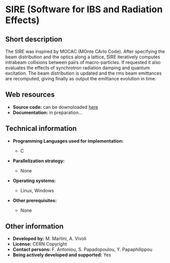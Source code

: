 # SIRE (Software for IBS and Radiation Effects)

## Short description

The SIRE was inspired by MOCAC (MOnte CArlo Code). After specifying the beam distribution and the optics along a lattice, SIRE iteratively computes intrabeam collisions between pairs of macro-particles. If requested it also evaluates the effects of synchrotron radiation damping and quantum excitation. The beam distribution is updated and the rms beam emittances are recomputed, giving finally as output the emittance evolution in time.

## Web resources

 

* __Source code:__ can be downoloaded <a href="https://twiki.cern.ch/twiki/pub/ABPComputing/SIRE/SIRE.c" target="_top">here</a>
* __Documentation:__ in preparation...

## Technical information

 

* __Programming Languages used for implementation:__ 
  
    - C
  
  
  
* __Parallelization strategy:__ 
  
    - None
  
  
  
* __Operating systems:__ 
  
    - Linux, Windows
  
  
  
* __Other prerequisites:__ 
  
    - None
  
  
  

## Other information

 

* __Developed by:__ M. Martini, A. Vivoli
* __License:__ CERN Copyright
* __Contact persons:__ F. Antoniou, S. Papadopoulou, Y. Papaphilippou
* __Being actively developed and supported:__ Yes

 
